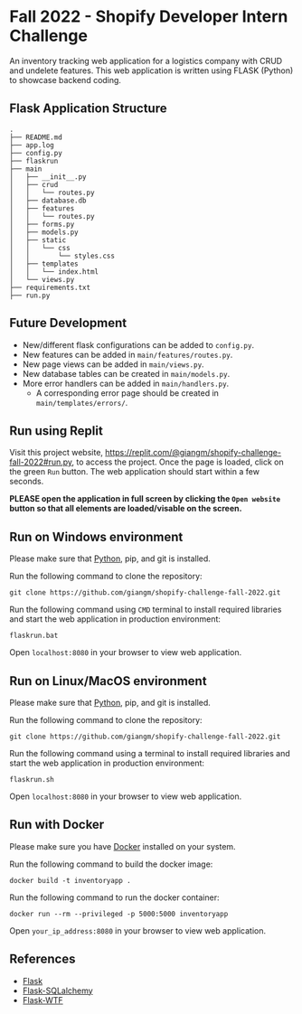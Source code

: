 # Fall 2022 - Shopify Developer Intern Challenge

An inventory tracking web application for a logistics company with CRUD and undelete features. This web application is written using FLASK (Python) to showcase backend coding.

## Flask Application Structure

```
.
├── README.md
├── app.log
├── config.py
├── flaskrun
├── main
│   ├── __init__.py
│   ├── crud
│   │   └── routes.py
│   ├── database.db
│   ├── features
│   │   └── routes.py
│   ├── forms.py
│   ├── models.py
│   ├── static
│   │   └── css
│   │       └── styles.css
│   ├── templates
│   │   └── index.html
│   └── views.py
├── requirements.txt
├── run.py
```

## Future Development
- New/different flask configurations can be added to `config.py`.
- New features can be added in `main/features/routes.py`.
- New page views can be added in `main/views.py`.
- New database tables can be created in `main/models.py`.
- More error handlers can be added in `main/handlers.py`.
  - A corresponding error page should be created in `main/templates/errors/`.

## Run using Replit

Visit this project website, https://replit.com/@giangm/shopify-challenge-fall-2022#run.py, to access the project. Once the page is loaded, click on the green `Run` button. The web application should start within a few seconds.

**PLEASE open the application in full screen by clicking the `Open website` button so that all elements are loaded/visable on the screen.**


## Run on Windows environment
Please make sure that [Python](https://www.python.org/downloads/), pip, and git is installed.

Run the following command to clone the repository:
```
git clone https://github.com/giangm/shopify-challenge-fall-2022.git
```

Run the following command using `CMD` terminal to install required libraries and start the web application in production environment:
```
flaskrun.bat
```

Open `localhost:8080` in your browser to view web application.


## Run on Linux/MacOS environment
Please make sure that [Python](https://www.python.org/downloads/), pip, and git is installed.

Run the following command to clone the repository:
```
git clone https://github.com/giangm/shopify-challenge-fall-2022.git
```

Run the following command using a terminal to install required libraries and start the web application in production environment:
```
flaskrun.sh
```

Open `localhost:8080` in your browser to view web application.


## Run with Docker
Please make sure you have [Docker](https://docs.docker.com/get-docker/) installed on your system.

Run the following command to build the docker image:
```
docker build -t inventoryapp .
```
Run the following command to run the docker container:
```
docker run --rm --privileged -p 5000:5000 inventoryapp
```

Open `your_ip_address:8080` in your browser to view web application.


## References

- [Flask](https://flask.palletsprojects.com/en/2.0.x/)
- [Flask-SQLalchemy](https://flask-sqlalchemy.palletsprojects.com/en/2.x/)
- [Flask-WTF](https://flask-wtf.readthedocs.io/en/1.0.x/)

